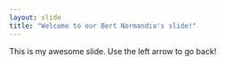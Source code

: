```yaml
---
layout: slide
title: "Welcome to our Bert Normandia's slide!"
---
```

This is my awesome slide.
Use the left arrow to go back!